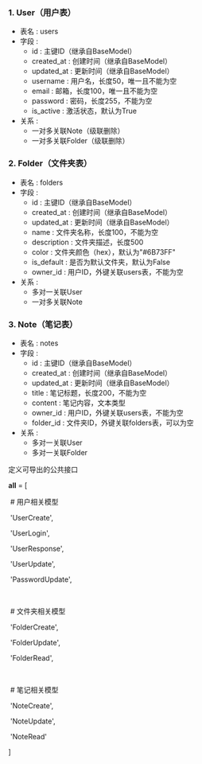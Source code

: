 ### 1. User（用户表）
- 表名 : users
- 字段 :
  - id : 主键ID（继承自BaseModel）
  - created_at : 创建时间（继承自BaseModel）
  - updated_at : 更新时间（继承自BaseModel）
  - username : 用户名，长度50，唯一且不能为空
  - email : 邮箱，长度100，唯一且不能为空
  - password : 密码，长度255，不能为空
  - is_active : 激活状态，默认为True
- 关系 :
  - 一对多关联Note（级联删除）
  - 一对多关联Folder（级联删除）
### 2. Folder（文件夹表）
- 表名 : folders
- 字段 :
  - id : 主键ID（继承自BaseModel）
  - created_at : 创建时间（继承自BaseModel）
  - updated_at : 更新时间（继承自BaseModel）
  - name : 文件夹名称，长度100，不能为空
  - description : 文件夹描述，长度500
  - color : 文件夹颜色（hex），默认为"#6B73FF"
  - is_default : 是否为默认文件夹，默认为False
  - owner_id : 用户ID，外键关联users表，不能为空
- 关系 :
  - 多对一关联User
  - 一对多关联Note
### 3. Note（笔记表）
- 表名 : notes
- 字段 :
  - id : 主键ID（继承自BaseModel）
  - created_at : 创建时间（继承自BaseModel）
  - updated_at : 更新时间（继承自BaseModel）
  - title : 笔记标题，长度200，不能为空
  - content : 笔记内容，文本类型
  - owner_id : 用户ID，外键关联users表，不能为空
  - folder_id : 文件夹ID，外键关联folders表，可以为空
- 关系 :
  - 多对一关联User
  - 多对一关联Folder





 定义可导出的公共接口

__all__ = [

​    \# 用户相关模型

​    'UserCreate',

​    'UserLogin',

​    'UserResponse',

​    'UserUpdate',

​    'PasswordUpdate',

​    

​    \# 文件夹相关模型

​    'FolderCreate',

​    'FolderUpdate',

​    'FolderRead',

​    

​    \# 笔记相关模型

​    'NoteCreate',

​    'NoteUpdate',

​    'NoteRead'

]

